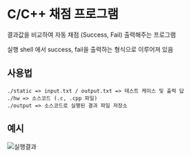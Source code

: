 # C/C++ 채점 프로그램

결과값을 비교하여 자동 채점 (Success, Fail) 출력해주는 프로그램

실행 shell 에서 success, fail을 출력하는 형식으로 이루어져 있음


## 사용법
```
./static => input.txt / output.txt => 테스트 케이스 및 출력 답
./hw => 소스코드 (.c, .cpp 파일)
./output => 소스코드로 실행된 결과 파일 저장소
```

## 예시
![실행결과](https://user-images.githubusercontent.com/49565544/78792134-b8078f00-79eb-11ea-9483-89ec81c3124d.PNG)
